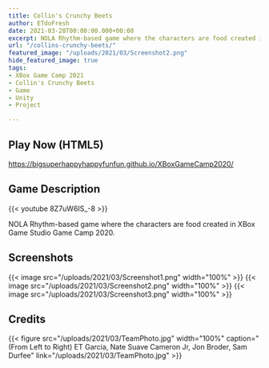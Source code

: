 ```yaml
---
title: Collin's Crunchy Beets
author: ETdoFresh
date: 2021-03-28T00:00:00.000+00:00
excerpt: NOLA Rhythm-based game where the characters are food created in XBox Game Studio Game Camp 2020.
url: "/collins-crunchy-beets/"
featured_image: "/uploads/2021/03/Screenshot2.png"
hide_featured_image: true
tags:
- XBox Game Camp 2021
- Collin's Crunchy Beets
- Game
- Unity
- Project

---
```

## Play Now (HTML5)

https://bigsuperhappyhappyfunfun.github.io/XBoxGameCamp2020/

## Game Description

{{< youtube 8Z7uW6IS_-8 >}}

NOLA Rhythm-based game where the characters are food created in XBox Game Studio Game Camp 2020.

## Screenshots

{{< image src="/uploads/2021/03/Screenshot1.png" width="100%" >}}
{{< image src="/uploads/2021/03/Screenshot2.png" width="100%" >}}
{{< image src="/uploads/2021/03/Screenshot3.png" width="100%" >}}

## Credits

{{< figure src="/uploads/2021/03/TeamPhoto.jpg" width="100%" caption="(From Left to Right) ET Garcia, Nate Suave Cameron Jr, Jon Broder, Sam Durfee" link="/uploads/2021/03/TeamPhoto.jpg" >}}
